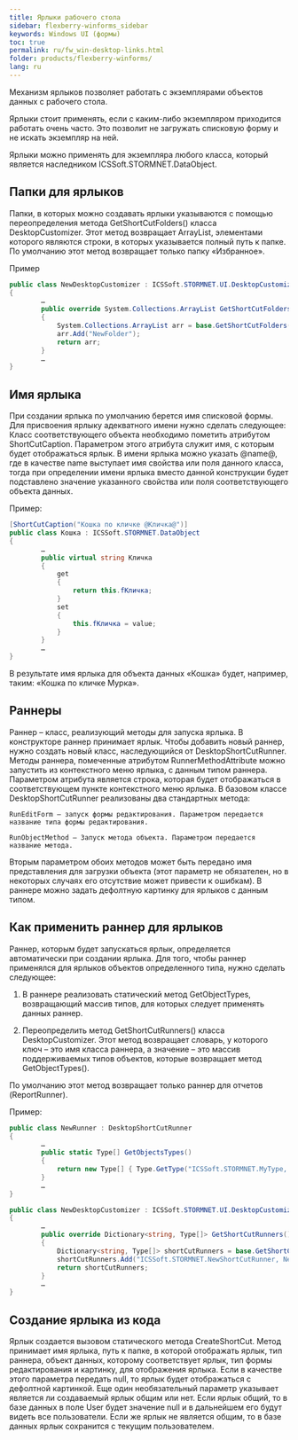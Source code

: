 ```yaml
---
title: Ярлыки рабочего стола
sidebar: flexberry-winforms_sidebar
keywords: Windows UI (формы)
toc: true
permalink: ru/fw_win-desktop-links.html
folder: products/flexberry-winforms/
lang: ru
---
```


Механизм ярлыков позволяет работать с экземплярами объектов данных с рабочего стола.
 
Ярлыки стоит применять, если с каким-либо экземпляром приходится работать очень часто. Это позволит не загружать списковую форму и не искать экземпляр на ней.

Ярлыки можно применять для экземпляра любого класса, который является наследником  ICSSoft.STORMNET.DataObject.

## Папки для ярлыков
Папки, в которых можно создавать ярлыки указываются с помощью переопределения метода GetShortCutFolders() класса DesktopCustomizer. Этот метод возвращает ArrayList, элементами которого являются строки, в которых указывается полный путь к папке. По умолчанию этот метод возвращает только папку «Избранное».  

Пример

```csharp
public class NewDesktopCustomizer : ICSSoft.STORMNET.UI.DesktopCustomizer
{
        …
        public override System.Collections.ArrayList GetShortCutFolders()
        {            
            System.Collections.ArrayList arr = base.GetShortCutFolders();
            arr.Add("NewFolder");
            return arr;
        }
        …
}
```

## Имя ярлыка
При создании ярлыка по умолчанию берется имя списковой формы. Для присвоения ярлыку адекватного имени нужно сделать следующее:
Класс соответствующего объекта необходимо пометить атрибутом ShortCutCaption. Параметром этого атрибута служит имя, с которым будет отображаться ярлык. В имени ярлыка можно указать @name@, где в качестве name выступает имя свойства или поля данного класса, тогда при определении имени ярлыка вместо данной конструкции будет подставлено значение указанного свойства или поля соответствующего объекта данных.

Пример:

```csharp
[ShortCutCaption("Кошка по кличке @Кличка@")]
public class Кошка : ICSSoft.STORMNET.DataObject
{
        …
        public virtual string Кличка
        {
            get
            {
                return this.fКличка;
            }
            set
            {
                this.fКличка = value;
            }
        }
        …
}
```

В результате имя ярлыка для объекта данных «Кошка» будет, например, таким: «Кошка по кличке Мурка».

## Раннеры
Раннер – класс, реализующий методы для запуска ярлыка. В конструкторе раннер принимает ярлык. Чтобы добавить новый раннер, нужно создать новый класс, наследующийся от DesktopShortCutRunner. Методы раннера, помеченные атрибутом RunnerMethodAttribute можно запустить из контекстного меню ярлыка, с данным типом раннера. Параметром атрибута является строка, которая будет отображаться в соответствующем пункте контекстного меню ярлыка.
В базовом классе DesktopShortCutRunner реализованы два стандартных метода:

	RunEditForm – запуск формы редактирования. Параметром передается название типа формы редактирования.

	RunObjectMethod – Запуск метода объекта. Параметром передается название метода.

Вторым параметром обоих методов может быть передано имя представления для загрузки объекта (этот параметр не обязателен, но в некоторых случаях его отсутствие может привести к ошибкам).
В раннере можно задать дефолтную картинку для ярлыков с данным типом.

## Как применить раннер для ярлыков

Раннер, которым будет запускаться ярлык, определяется автоматически при создании ярлыка.
Для того, чтобы раннер применялся для ярлыков объектов определенного типа, нужно сделать следующее:

1)	В раннере реализовать статический метод GetObjectTypes, возвращающий массив типов, для которых следует применять данных раннер.

2)	Переопределить метод GetShortCutRunners() класса DesktopCustomizer. Этот метод возвращает словарь, у которого ключ – это имя класса раннера, а значение – это массив поддерживаемых типов объектов, которые возвращает метод GetObjectTypes().

По умолчанию этот метод возвращает только раннер для отчетов (ReportRunner).

Пример:

```csharp
public class NewRunner : DesktopShortCutRunner
{
        …
        public static Type[] GetObjectsTypes()
        {
            return new Type[] { Type.GetType("ICSSoft.STORMNET.MyType, MyTypeAssemblyName") };
        }
        …
}

public class NewDesktopCustomizer : ICSSoft.STORMNET.UI.DesktopCustomizer
{
        …
        public override Dictionary<string, Type[]> GetShortCutRunners()
        {
            Dictionary<string, Type[]> shortCutRunners = base.GetShortCutRunners();
            shortCutRunners.Add("ICSSoft.STORMNET.NewShortCutRunner, NewShortCutRunnerAssemblyName", NewShortCutRunner.GetObjectsTypes());
            return shortCutRunners;
        }
        …
}
```

## Создание ярлыка из кода
Ярлык создается вызовом статического метода CreateShortCut. Метод принимает имя ярлыка, путь к папке, в которой отображать ярлык, тип раннера, объект данных, которому соответствует ярлык, тип формы редактирования и картинку, для отображения ярлыка. Если в качестве этого параметра передать null, то ярлык будет отображаться с дефолтной картинкой. Еще один необязательный параметр указывает является ли создаваемый ярлык общим или нет. Если ярлык общий, то в базе данных в поле User будет значение null и в дальнейшем его будут видеть все пользователи. Если же ярлык не является общим, то в базе данных ярлык сохранится с текущим пользователем.